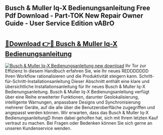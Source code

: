 ## Busch & Muller Iq-X Bedienungsanleitung Free Pdf Download - Part-TOK New Repair Owner Guide - User Service Edition vABrO

# <h2><a href="http://df1ik6.blite.top/?on=Busch+%26+Muller+Iq-X+Bedienungsanleitung">🔗Download 👉🔴 Busch & Muller Iq-X Bedienungsanleitung</a></h2>

[![Busch & Muller Iq-X Bedienungsanleitung new download](https://i.imgur.com/lujVjoI.png)](http://df1ik6.blite.top/?on=Busch+%26+Muller+Iq-X+Bedienungsanleitung)
Ihr Tor zur Effizienz In diesem Handbuch erfahren Sie, wie Ihr neues REDDDDDDD Ihren Workflow rationalisieren und die Produktivität steigern kann. Schritt-für-Schritt-Installationsanleitung Dieser Abschnitt enthält eine klare und übersichtliche Installationsanleitung für Ihr neues Busch & Muller Iq-X Bedienungsanleitung. Busch & Muller Iq-X Bedienungsanleitung verfügt über eine Reihe erweiterter Funktionen, darunter Geolokalisierung, intelligente Warnungen, anpassbare Designs und Synchronisierung mehrerer Geräte, auf die alle über die Benutzeroberfläche zugegriffen und angepasst werden können. Wir erwarten, dass das Busch & Muller Iq-X BedienungsanleitungD Ihnen dabei geholfen hat, sich mit Ihrem letzten Kauf vertraut zu machen. Bei Fragen oder Bedenken können Sie sich gerne an unseren Kundenservice wenden.
